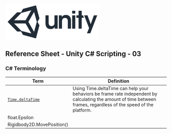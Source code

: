 

![unity logo](images/unity-logo-293w.png)

## Reference Sheet - Unity C# Scripting - 03



### C# Terminology

Term | Definition
--- | ---
[`Time.deltaTime`](https://unity3d.com/learn/tutorials/topics/scripting/delta-time?playlist=17117) | Using Time.deltaTime can help your behaviors be frame rate independent by calculating the amount of time between frames, regardless of the speed of the platform.
float.Epsilon |
Rigidbody2D.MovePosition() | 
